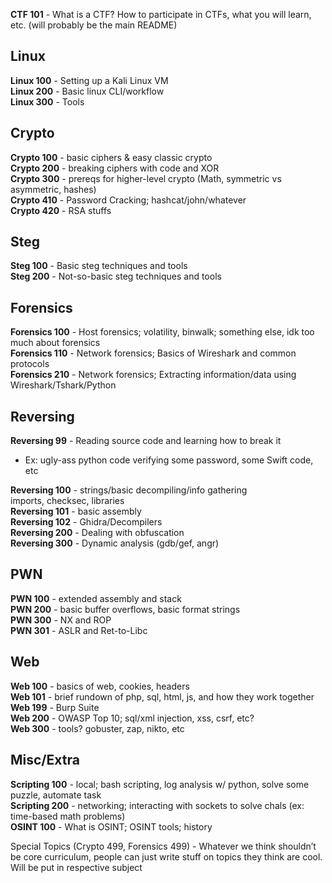 **CTF 101** - What is a CTF? How to participate in CTFs, what you will learn, etc.  (will probably be the main README)
## Linux
**Linux 100** - Setting up a Kali Linux VM  
**Linux 200** - Basic linux CLI/workflow  
**Linux 300** - Tools  
## Crypto
**Crypto 100** - basic ciphers & easy classic crypto  
**Crypto 200** - breaking ciphers with code and XOR  
**Crypto 300** - prereqs for higher-level crypto (Math, symmetric vs asymmetric, hashes)  
**Crypto 410** - Password Cracking; hashcat/john/whatever  
**Crypto 420** - RSA stuffs  
## Steg
**Steg 100** - Basic steg techniques and tools  
**Steg 200** - Not-so-basic steg techniques and tools  
## Forensics
**Forensics 100** - Host forensics; volatility, binwalk; something else, idk too much about forensics  
**Forensics 110** - Network forensics; Basics of Wireshark and common protocols  
**Forensics 210** - Network forensics; Extracting information/data using Wireshark/Tshark/Python  
## Reversing
**Reversing 99** - Reading source code and learning how to break it  
 - Ex: ugly-ass python code verifying some password, some Swift code, etc
 
**Reversing 100** - strings/basic decompiling/info gathering  
imports, checksec, libraries   
**Reversing 101** - basic assembly  
**Reversing 102** - Ghidra/Decompilers  
**Reversing 200** - Dealing with obfuscation  
**Reversing 300** - Dynamic analysis (gdb/gef, angr)  
## PWN
**PWN 100** - extended assembly and stack  
**PWN 200** - basic buffer overflows, basic format strings  
**PWN 300** - NX and ROP  
**PWN 301** - ASLR and Ret-to-Libc  
## Web
**Web 100** - basics of web, cookies, headers   
**Web 101** - brief rundown of php, sql, html, js, and how they work together  
**Web 199** - Burp Suite  
**Web 200** - OWASP Top 10; sql/xml injection, xss, csrf, etc?  
**Web 300** - tools? gobuster, zap, nikto, etc  
## Misc/Extra  
**Scripting 100** - local; bash scripting, log analysis w/ python, solve some puzzle, automate task  
**Scripting 200** - networking; interacting with sockets to solve chals (ex: time-based math problems)  
**OSINT 100** - What is OSINT; OSINT tools; history  

Special Topics (Crypto 499, Forensics 499) - Whatever we think shouldn’t be core curriculum, people can just write stuff on topics they think are cool. Will be put in respective subject 
